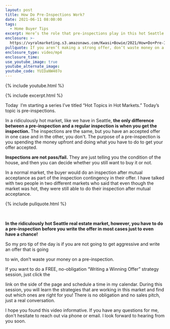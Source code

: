 ```yaml
---
layout: post
title: How Do Pre-Inspections Work?
date: 2021-06-11 08:00:00
tags:
  - Home Buyer Tips
excerpt: Here’s the role that pre-inspections play in this hot Seattle market.
enclosure: >-
  https://vyralmarketing.s3.amazonaws.com/Kwasi+Bowie/2021/How+Do+Pre-Inspections+Work_.mp4
pullquote: If you aren’t making a strong offer, don’t waste money on a pre-inspection.
enclosure_type: video/mp4
enclosure_time:
use_youtube_image: true
youtube_alternate_image:
youtube_code: YUIDaNW407o
---
```

{% include youtube.html %}

{% include excerpt.html %}

Today&nbsp; I’m starting a series I’ve titled “Hot Topics in Hot Markets.” Today’s topic is pre-inspections.

In a ridiculously hot market, like we have in Seattle, **the only difference between a pre-inspection and a regular inspection is when you get the inspection.** The inspections are the same, but you have an accepted offer in one case and in the other, you don't. The purpose of a pre-inspection is you spending the money upfront and doing what you have to do to get your offer accepted.

**Inspections are not pass/fail.** They are just telling you the condition of the house, and then you can decide whether you still want to buy it or not.

In a normal market, the buyer would do an inspection after mutual acceptance as part of the inspection contingency in their offer. I have talked with two people in two different markets who said that even though the market was hot, they were still able to do their inspection after mutual acceptance.

{% include pullquote.html %}

&nbsp;

**In the ridiculously hot Seattle real estate market, however, you have to do a pre-inspection before you write the offer in most cases just to even have a chance\!**

So my pro tip of the day is if you are not going to get aggressive and write an offer that is going

to win, don’t waste your money on a pre-inspection.

If you want to do a FREE, no-obligation “Writing a Winning Offer” strategy session, just click the

link on the side of the page and schedule a time in my calendar. During this session, you will learn the strategies that are working in this market and find out which ones are right for you\! There is no obligation and no sales pitch, just a real conversation.

I hope you found this video informative. If you have any questions for me, don't hesitate to reach out via phone or email. I look forward to hearing from you soon.
